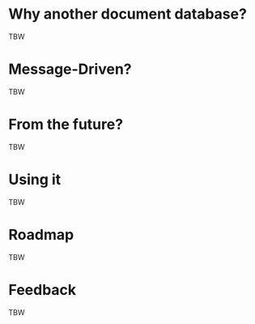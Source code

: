 Why another document database?
==============================

TBW

Message-Driven?
===============

TBW

From the future?
================

TBW

Using it
========

TBW

Roadmap
=======

TBW

Feedback
========

TBW
